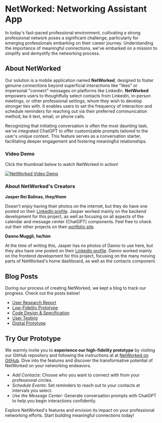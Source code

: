 # NetWorked: Networking Assistant App

In today's fast-paced professional environment, cultivating a strong professional network poses a significant challenge, particularly for emerging professionals embarking on their career journey. Understanding the importance of meaningful connections, we've embarked on a mission to simplify and demystify the networking process.

## About NetWorked

Our solution is a mobile application named **NetWorked**, designed to foster genuine connections beyond superficial interactions like "likes" or impersonal "connect" messages on platforms like LinkedIn. **NetWorked** empowers users to thoughtfully select contacts from LinkedIn, in-person meetings, or other professional settings, whom they wish to develop stronger ties with. It enables users to set the frequency of interaction and schedule reminders for reaching out via their preferred communication method, be it text, email, or phone calls.

Recognizing that initiating conversation is often the most daunting task, we've integrated ChatGPT to offer customizable prompts tailored to the user's unique context. This feature serves as a conversation starter, facilitating deeper engagement and fostering meaningful relationships.

### Video Demo
Click the thumbnail below to watch NetWorked in action!

[![NetWorked Video Demo](https://img.youtube.com/vi/LqRIqNOIrLc/0.jpg)](https://www.youtube.com/watch?v=LqRIqNOIrLc)


### About NetWorked's Creators

**Jasper Rei Balinas, they/them**

Doesn't enjoy having their photos on the internet, but they do have one posted on their [LinkedIn profile](https://www.linkedin.com/in/jasper-rei-balinas-200952152/).
Jasper worked mainly on the backend development for this project, as well as focusing on all aspects of the calendar and message center (ChatGPT) components.
Feel free to check out their other projects on their [portfolio site](https://jbalinas.github.io/portfolio/).

**Danno Muggli, he/him**

At the time of writing this, Jasper has no photos of Danno to use here, but they also have one posted on their [LinkedIn profile](https://www.linkedin.com/in/danno-muggli/).
Danno worked mainly on the frontend development for this project, focusing on the many moving parts of NetWorked's home dashboard, as well as the contacts component.

## Blog Posts
During our process of creating NetWorked, we kept a blog to track our progress. Check out the posts below!
- [User Research Report](https://github.com/UWSocialComputing/limp-fish/blob/main/Reports/G1.md)
- [Low-Fidelity Prototype](https://github.com/UWSocialComputing/limp-fish/blob/main/Reports/G3ab.md)
- [Code Design & Specification](https://github.com/UWSocialComputing/limp-fish/blob/main/Reports/G4.md)
- [User Testing](https://github.com/UWSocialComputing/limp-fish/blob/main/Reports/G6.md)
- [Digital Prototype](https://github.com/UWSocialComputing/limp-fish/blob/main/Reports/G7.md)

## Try Our Prototype

We warmly invite you to **experience our high-fidelity prototype** by visiting our GitHub repository and following the instructions at at [NetWorked on GitHub](https://github.com/UWSocialComputing/Limp-Fish-code). Dive into the features and discover the transformative potential of NetWorked on your networking endeavors. 

- *Add Contacts*: Choose who you want to connect with from your professional circles.
- *Schedule Events*: Set reminders to reach out to your contacts at intervals you select.
- *Use the Message Center*: Generate conversation prompts with ChatGPT to help you begin interactions confidently.

Explore NetWorked's features and envision its impact on your professional networking efforts. Start building meaningful connections today!
